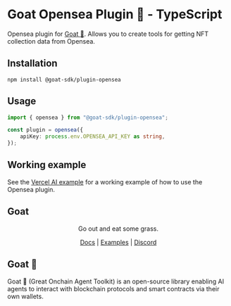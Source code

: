 # Goat Opensea Plugin 🐐 - TypeScript

Opensea plugin for [Goat 🐐](https://ohmygoat.dev). Allows you to create tools for getting NFT collection data from Opensea.

## Installation
```
npm install @goat-sdk/plugin-opensea
```

## Usage

```typescript
import { opensea } from "@goat-sdk/plugin-opensea";

const plugin = opensea({
    apiKey: process.env.OPENSEA_API_KEY as string,
});
```

## Working example

See the [Vercel AI example](https://github.com/goat-sdk/goat/tree/main/typescript/examples/vercel-ai/opensea) for a working example of how to use the Opensea plugin.

## Goat

<div align="center">
Go out and eat some grass.

[Docs](https://ohmygoat.dev) | [Examples](https://github.com/goat-sdk/goat/tree/main/typescript/examples) | [Discord](https://discord.gg/2F8zTVnnFz)</div>

## Goat 🐐
Goat 🐐 (Great Onchain Agent Toolkit) is an open-source library enabling AI agents to interact with blockchain protocols and smart contracts via their own wallets.
